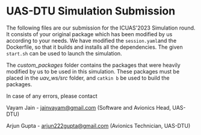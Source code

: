 # UAS-DTU Simulation Submission
The following files are our submission for the ICUAS'2023 Simulation round.
It consists of your original package which has been modified by us according to your needs. We have modified the `session.yaml`and the Dockerfile, so that it builds and installs all the dependencies. The given `start.sh` can be used to launch the simulation.

The *custom_packages* folder contains the packages that were heavily modified by us to be used in this simulation. These packages must be placed in the *uav_ws/src* folder, and `catkin b` be used to build the packages.

In case of any errors, please contact

Vayam Jain - jainvayam@gmail.com
(Software and Avionics Head, UAS-DTU)

Arjun Gupta - arjun222gupta@gmail.com
(Avionics Technician, UAS-DTU)
